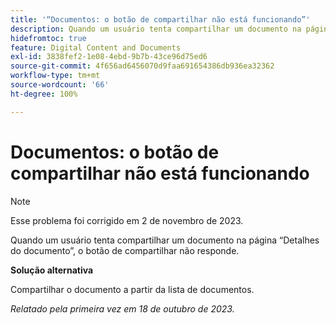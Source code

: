 ```yaml
---
title: '“Documentos: o botão de compartilhar não está funcionando”'
description: Quando um usuário tenta compartilhar um documento na página “Detalhes do documento”, o botão de compartilhar não responde.
hidefromtoc: true
feature: Digital Content and Documents
exl-id: 3838fef2-1e08-4ebd-9b7b-43ce96d75ed6
source-git-commit: 4f656ad6456070d9faa691654386db936ea32362
workflow-type: tm+mt
source-wordcount: '66'
ht-degree: 100%

---
```


# Documentos: o botão de compartilhar não está funcionando

>[!NOTE]
>
>Esse problema foi corrigido em 2 de novembro de 2023.

Quando um usuário tenta compartilhar um documento na página “Detalhes do documento”, o botão de compartilhar não responde.

**Solução alternativa**

Compartilhar o documento a partir da lista de documentos.

_Relatado pela primeira vez em 18 de outubro de 2023._
